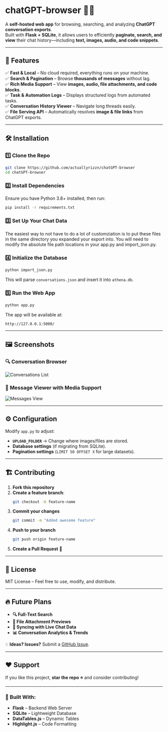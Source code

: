 # chatGPT-browser 🧠💬  
A **self-hosted web app** for browsing, searching, and analyzing **ChatGPT conversation exports**.  
Built with **Flask + SQLite**, it allows users to efficiently **paginate, search, and view** their chat history—including **text, images, audio, and code snippets**.

---

## 🚀 Features  
✅ **Fast & Local** – No cloud required, everything runs on your machine.  
✅ **Search & Pagination** – Browse **thousands of messages** without lag.  
✅ **Rich Media Support** – View **images, audio, file attachments, and code blocks**.  
✅ **Task & Automation Logs** – Displays structured logs from automated tasks.  
✅ **Conversation History Viewer** – Navigate long threads easily.  
✅ **File Serving API** – Automatically resolves **image & file links** from ChatGPT exports.  

---

## 🛠️ Installation  

### **1️⃣ Clone the Repo**
```sh
git clone https://github.com/actuallyrizzn/chatGPT-browser
cd chatGPT-browser
```

### **2️⃣ Install Dependencies**
Ensure you have Python 3.8+ installed, then run:
```sh
pip install -r requirements.txt
```

### **3️⃣ Set Up Your Chat Data**
The easiest way to not have to do a lot of customziation is to put these files in the same directory you expanded your export into. You will need to modify the absolute file path locations in your app.py and import_json.py.

### **4️⃣ Initialize the Database**
```sh
python import_json.py
```
This will parse `conversations.json` and insert it into `athena.db`.

### **5️⃣ Run the Web App**
```sh
python app.py
```
The app will be available at:
```
http://127.0.0.1:5000/
```

---

## 🖼️ Screenshots  
### 🔍 **Conversation Browser**  
![Conversations List](https://github.com/user-attachments/assets/ca2b7c20-0fa0-436b-be23-b300c7f9843a)


### 📝 **Message Viewer with Media Support**  
![Messages View](https://github.com/user-attachments/assets/619d52c7-821d-48e7-8349-74a24ba34ccd)


---

## ⚙️ Configuration  
Modify `app.py` to adjust:
- **`UPLOAD_FOLDER`** → Change where images/files are stored.
- **Database settings** (if migrating from SQLite).
- **Pagination settings** (`LIMIT 50 OFFSET X` for large datasets).

---

## 🏗️ Contributing  
1. **Fork this repository**  
2. **Create a feature branch**:  
   ```sh
   git checkout -b feature-name
   ```
3. **Commit your changes**  
   ```sh
   git commit -m "Added awesome feature"
   ```
4. **Push to your branch**  
   ```sh
   git push origin feature-name
   ```
5. **Create a Pull Request** 🎉  

---

## 📜 License  
MIT License – Feel free to use, modify, and distribute.  

---

## 🔥 Future Plans  
- **🔍 Full-Text Search**
- **📂 File Attachment Previews**
- **🔄 Syncing with Live Chat Data**
- **📊 Conversation Analytics & Trends**

💡 **Ideas? Issues?** Submit a [GitHub Issue](https://github.com/YOUR_GITHUB_USERNAME/athena-chat-explorer/issues).  

---

## ❤️ Support  
If you like this project, **star the repo ⭐** and consider contributing!  

---

### **🚀 Built With:**
- **Flask** – Backend Web Server
- **SQLite** – Lightweight Database
- **DataTables.js** – Dynamic Tables
- **Highlight.js** – Code Formatting  
```
